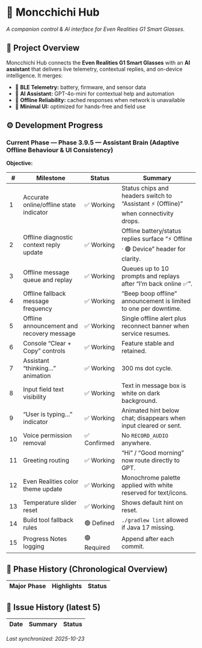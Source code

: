 # 🧠 Moncchichi Hub
*A companion control & AI interface for Even Realities G1 Smart Glasses.*

## 📍 Project Overview
Moncchichi Hub connects the **Even Realities G1 Smart Glasses** with an **AI assistant** that delivers live telemetry, contextual replies, and on-device intelligence.
It merges:
- 🔗 **BLE Telemetry:** battery, firmware, and sensor data
- 💬 **AI Assistant:** GPT-4o-mini for contextual help and automation
- 🧱 **Offline Reliability:** cached responses when network is unavailable
- 🧩 **Minimal UI:** optimized for hands-free and field use

## ⚙️ Development Progress
### Current Phase — Phase 3.9.5 — Assistant Brain (Adaptive Offline Behaviour & UI Consistency)
**Objective:**

| # | Milestone | Status | Summary |
|---|------------|--------|---------|
| 1 | Accurate online/offline state indicator | ✅ Working | Status chips and headers switch to “Assistant ⚡ (Offline)” when connectivity drops. |
| 2 | Offline diagnostic context reply update | ✅ Working | Offline battery/status replies surface “⚡ Offline · 🟣 Device” header for clarity. |
| 3 | Offline message queue and replay | ✅ Working | Queues up to 10 prompts and replays after “I’m back online ✅”. |
| 4 | Offline fallback message frequency | ✅ Working | “Beep boop offline” announcement is limited to one per downtime. |
| 5 | Offline announcement and recovery message | ✅ Working | Single offline alert plus reconnect banner when service resumes. |
| 6 | Console “Clear + Copy” controls | ✅ Working | Feature stable and retained. |
| 7 | Assistant “thinking…” animation | ✅ Working | 300 ms dot cycle. |
| 8 | Input field text visibility | ✅ Working | Text in message box is white on dark background. |
| 9 | “User is typing…” indicator | ✅ Working | Animated hint below chat; disappears when input cleared or sent. |
| 10 | Voice permission removal | ✅ Confirmed | No `RECORD_AUDIO` anywhere. |
| 11 | Greeting routing | ✅ Working | “Hi” / “Good morning” now route directly to GPT. |
| 12 | Even Realities color theme update | ✅ Working | Monochrome palette applied with white reserved for text/icons. |
| 13 | Temperature slider reset | ✅ Working | Shows default hint on reset. |
| 14 | Build tool fallback rules | 🟢 Defined | `./gradlew lint` allowed if Java 17 missing. |
| 15 | Progress Notes logging | 🟢 Required | Append after each commit. |

## 🧩 Phase History (Chronological Overview)
| Major Phase | Highlights | Status |
|--------------|-------------|---------|

## 🧾 Issue History (latest 5)
| Date | Summary | Status |
|------|----------|---------|

_Last synchronized: 2025-10-23_